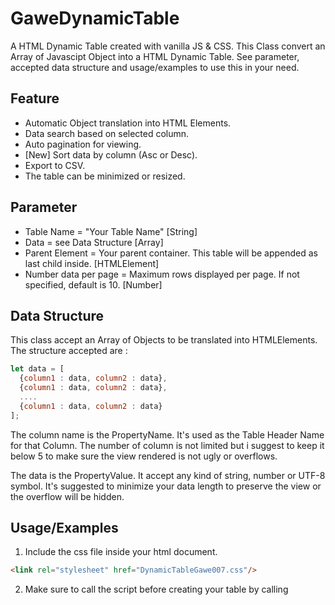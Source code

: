 # GaweDynamicTable
A HTML Dynamic Table created with vanilla JS & CSS. This Class convert an Array of Javascipt Object into a HTML Dynamic Table. See parameter, accepted data structure and usage/examples to use this in your need.  

## Feature
- Automatic Object translation into HTML Elements.
- Data search based on selected column.
- Auto pagination for viewing.
- [New] Sort data by column (Asc or Desc).
- Export to CSV.
- The table can be minimized or resized.

## Parameter
 - Table Name = "Your Table Name" [String]
 - Data = see Data Structure [Array]
 - Parent Element = Your parent container. This table will be appended as last child inside. [HTMLElement]
 - Number data per page = Maximum rows displayed per page. If not specified, default is 10. [Number]

## Data Structure
This class accept an Array of Objects to be translated into HTMLElements. The structure accepted are :
```javascript
let data = [
  {column1 : data, column2 : data},
  {column1 : data, column2 : data},
  ....
  {column1 : data, column2 : data}
];
```
The column name is the PropertyName. It's used as the Table Header Name for that Column. The number of column is not limited but i suggest to keep it below 5 to make sure the view rendered is not ugly or overflows.

The data is the PropertyValue. It accept any kind of string, number or UTF-8 symbol. It's suggested to minimize your data length to preserve the view or the overflow will be hidden.

## Usage/Examples
1. Include the css file inside your html document.

```html
<link rel="stylesheet" href="DynamicTableGawe007.css"/>
```
2. Make sure to call the script before creating your table by calling <script> before any use. Alternatively, you can place this <script> tag on the very top of your page.

```html
<script src="DTgawe.js" type="text/javascript"></script>
```
3. Call your container element or create a new element as the parent element.

```javascript
const parentElement = document.createElement("div");
```
4. Create table by creating a new DTGawe object.

```javascript
const table = new DTgawe("MyTable", data, parentElement, 10);
```

Or just download all the files and open the index.html with an editor or a browser.
